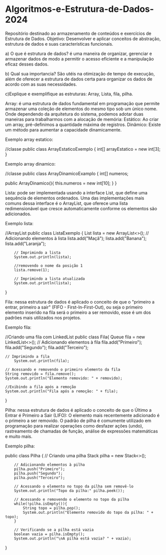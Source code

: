 # Algoritmos-e-Estrutura-de-Dados-2024
Repositório destinado ao armazenamento de conteúdos e exercícios de Estrutura de Dados.
Objetivo: Desenvolver e aplicar conceitos de abstração, estrutura de dados e suas características funcionais.

a) O que é estrutura de dados? é uma maneira de organizar, gerenciar e armazenar dados de modo a permitir o acesso eficiente e a manipulação eficaz desses dados. 

b) Qual sua importancia? São utéis na otimização de tempo de execução, além de oferecer a estrutura de dados certa para organizar os dados de acordo com as suas necessidades.

c)Explique e exemplifique as estruturas: Array, Lista, fila, pilha.

Array: é uma estrutura de dados fundamental em programação que permite armazenar uma coleção de elementos do mesmo tipo sob um único nome. Onde dependendo da arquitetura do sistema, podemos adotar duas maneiras para trabalharmos com a alocação de memória: Estático: Ao criar um array, pré-definimos a quantidade máxima de registros. Dinâmico: Existe um método para aumentar a capacidade dinamicamente.

Exemplo array estatico: 

//classe
public class ArrayEstaticoExemplo {
        int[] arrayEstatico = new int[3];
}

Exemplo array dinamico:

//classe
public class ArrayDinamicoExamplo {
   int[] numeros;

   public ArrayDinamico(){
       this.numeros = new int[10];
   }
}

Lista: pode ser implementada usando a interface List, que define uma sequência de elementos ordenados. Uma das implementações mais comuns dessa interface é o ArrayList, que oferece uma lista redimensionável que cresce automaticamente conforme os elementos são adicionados. 

Exemplo lista:

//ArrayList
public class ListaExemplo {
        List<String> lista = new ArrayList<>();
        // Adicionando elementos à lista
        lista.add("Maçã");
        lista.add("Banana");
        lista.add("Laranja");

        // Imprimindo a lista
        System.out.println(lista);

        //removendo o nome da posição 1
        lista.remove(1);

        // Imprimindo a lista atualizada
        System.out.println(lista);       
}

Fila: nessa estrutura de dados é aplicado o conceito de que o "primeiro a entrar, primeiro a sair" (FIFO - First-In-First-Out), ou seja o primeiro elemento inserido na fila será o primeiro a ser removido, esse é um dos padrões mais utilizados nos projetos.

Exemplo fila:

//Criando uma fila com LinkedList
public class Fila{
    Queue<String> fila = new LinkedList<>();
    // Adicionando elementos à fila
        fila.add("Primeiro");
        fila.add("Segundo");
        fila.add("Terceiro");
        
    // Imprimindo a fila
        System.out.println(fila);
        
    // Acessando e removendo o primeiro elemento da fila
    String removido = fila.remove();
    System.out.println("Elemento removido: " + removido);

    //Exibindo a fila após a remoção
    System.out.println("Fila após a remoção: " + fila);
}

Pilha: nessa estrutura de dados é aplicado o conceito de que o Último a Entrar é Primeiro a Sair (LIFO): O elemento mais recentemente adicionado é o primeiro a ser removido. O padrão de pilha é comumente utilizado em programação para realizar operações como desfazer ações (undo), rastreamento de chamadas de função, análise de expressões matemáticas e muito mais.

Exemplo pilha:

public class Pilha {
        // Criando uma pilha
        Stack<String> pilha = new Stack<>();

        // Adicionando elementos à pilha
        pilha.push("Primeiro");
        pilha.push("Segundo");
        pilha.push("Terceiro");

        // Acessando o elemento no topo da pilha sem removê-lo
        System.out.println("Topo da pilha:" pilha.peek());

        // Acessando e removendo o elemento no topo da pilha
        while(!pilha.isEmpty()){
            String topo = pilha.pop();
            System.out.println("Elemento removido do topo da pilha: " + topo);
        }

        // Verificando se a pilha está vazia
        boolean vazia = pilha.isEmpty();
        System.out.println("\nA pilha está vazia? " + vazia);  
}

